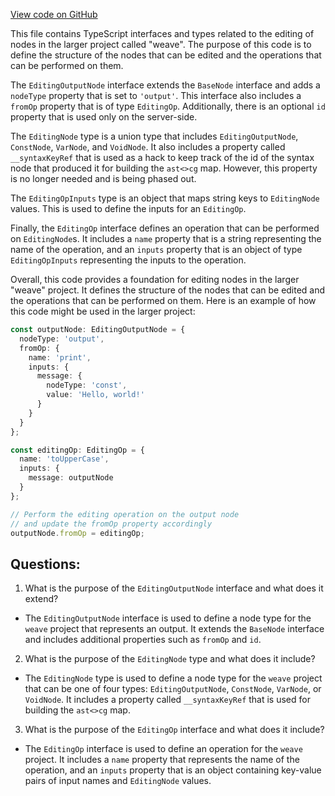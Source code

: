[View code on GitHub](https://github.com/wandb/weave/weave-js/src/core/model/graph/editing/types.ts)

This file contains TypeScript interfaces and types related to the editing of nodes in the larger project called "weave". The purpose of this code is to define the structure of the nodes that can be edited and the operations that can be performed on them. 

The `EditingOutputNode` interface extends the `BaseNode` interface and adds a `nodeType` property that is set to `'output'`. This interface also includes a `fromOp` property that is of type `EditingOp`. Additionally, there is an optional `id` property that is used only on the server-side. 

The `EditingNode` type is a union type that includes `EditingOutputNode`, `ConstNode`, `VarNode`, and `VoidNode`. It also includes a property called `__syntaxKeyRef` that is used as a hack to keep track of the id of the syntax node that produced it for building the `ast<>cg` map. However, this property is no longer needed and is being phased out. 

The `EditingOpInputs` type is an object that maps string keys to `EditingNode` values. This is used to define the inputs for an `EditingOp`. 

Finally, the `EditingOp` interface defines an operation that can be performed on `EditingNode`s. It includes a `name` property that is a string representing the name of the operation, and an `inputs` property that is an object of type `EditingOpInputs` representing the inputs to the operation. 

Overall, this code provides a foundation for editing nodes in the larger "weave" project. It defines the structure of the nodes that can be edited and the operations that can be performed on them. Here is an example of how this code might be used in the larger project:

```typescript
const outputNode: EditingOutputNode = {
  nodeType: 'output',
  fromOp: {
    name: 'print',
    inputs: {
      message: {
        nodeType: 'const',
        value: 'Hello, world!'
      }
    }
  }
};

const editingOp: EditingOp = {
  name: 'toUpperCase',
  inputs: {
    message: outputNode
  }
};

// Perform the editing operation on the output node
// and update the fromOp property accordingly
outputNode.fromOp = editingOp;
```
## Questions: 
 1. What is the purpose of the `EditingOutputNode` interface and what does it extend?
- The `EditingOutputNode` interface is used to define a node type for the `weave` project that represents an output. It extends the `BaseNode` interface and includes additional properties such as `fromOp` and `id`.

2. What is the purpose of the `EditingNode` type and what does it include?
- The `EditingNode` type is used to define a node type for the `weave` project that can be one of four types: `EditingOutputNode`, `ConstNode`, `VarNode`, or `VoidNode`. It includes a property called `__syntaxKeyRef` that is used for building the `ast<>cg` map.

3. What is the purpose of the `EditingOp` interface and what does it include?
- The `EditingOp` interface is used to define an operation for the `weave` project. It includes a `name` property that represents the name of the operation, and an `inputs` property that is an object containing key-value pairs of input names and `EditingNode` values.
